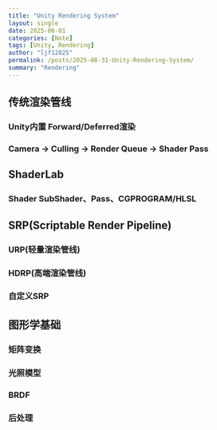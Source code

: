 ```yaml
---
title: "Unity Rendering System"
layout: single
date: 2025-06-01
categories: [Note]
tags: [Unity, Rendering]
author: "ljf12825"
permalink: /posts/2025-08-31-Unity-Rendering-System/
summary: "Rendering"
---
```

## 传统渲染管线
### Unity内置 Forward/Deferred渲染
### Camera -> Culling -> Render Queue -> Shader Pass

## ShaderLab
### Shader SubShader、Pass、CGPROGRAM/HLSL

## SRP(Scriptable Render Pipeline)
### URP(轻量渲染管线)
### HDRP(高端渲染管线)
### 自定义SRP

## 图形学基础
### 矩阵变换
### 光照模型
### BRDF
### 后处理